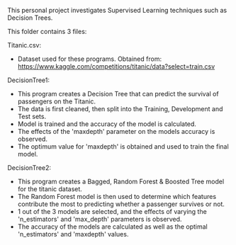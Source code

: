 This personal project investigates Supervised Learning techniques such as Decision Trees.

This folder contains 3 files:

Titanic.csv:
* Dataset used for these programs. Obtained from: https://www.kaggle.com/competitions/titanic/data?select=train.csv

DecisionTree1:
* This program creates a Decision Tree that can predict the survival of passengers on the Titanic.
* The data is first cleaned, then split into the Training, Development and Test sets.
* Model is trained and the accuracy of the model is calculated.
* The effects of the 'maxdepth' parameter on the models accuracy is observed.
* The optimum value for 'maxdepth' is obtained and used to train the final model.

DecisionTree2:
* This program creates a Bagged, Random Forest & Boosted Tree model for the titanic dataset.
* The Random Forest model is then used to determine which features contribute the most to predicting whether a passenger survives or not.
* 1 out of the 3 models are selected, and the effects of varying the 'n_estimators' and 'max_depth' parameters is observed.
* The accuracy of the models are calculated as well as the optimal 'n_estimators' and 'maxdepth' values.
